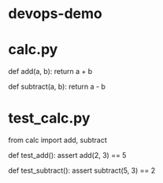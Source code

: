 # devops-demo

# calc.py

def add(a, b):
    return a + b

def subtract(a, b):
    return a - b
# test_calc.py
from calc import add, subtract

def test_add():
    assert add(2, 3) == 5

def test_subtract():
    assert subtract(5, 3) == 2

